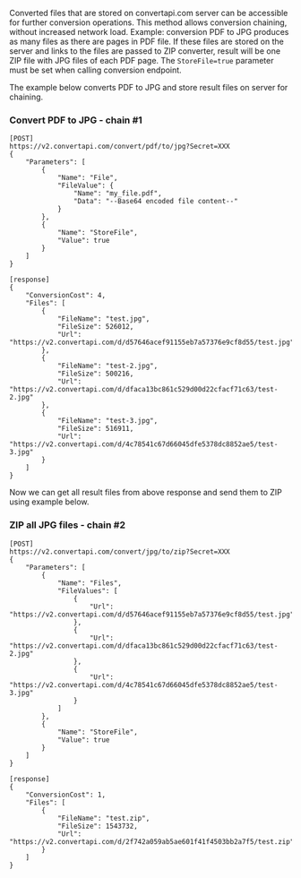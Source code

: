 Converted files that are stored on convertapi.com server can be accessible for further conversion operations. This method allows conversion chaining, without increased network load. Example: conversion PDF to JPG produces as many files as there are pages in PDF file. If these files are stored on the server and links to the files are passed to ZIP converter, result will be one ZIP file with JPG files of each PDF page. The `StoreFile=true` parameter must be set when calling conversion endpoint.

The example below converts PDF to JPG and store result files on server for chaining.

### Convert PDF to JPG - chain #1
```
[POST]
https://v2.convertapi.com/convert/pdf/to/jpg?Secret=XXX
{
    "Parameters": [
        {
            "Name": "File",
            "FileValue": {
                "Name": "my_file.pdf",
                "Data": "--Base64 encoded file content--"
            }
        },
        {
            "Name": "StoreFile",
            "Value": true
        }
    ]
}
```
```
[response]
{
    "ConversionCost": 4,
    "Files": [
        {
            "FileName": "test.jpg",
            "FileSize": 526012,
            "Url": "https://v2.convertapi.com/d/d57646acef91155eb7a57376e9cf8d55/test.jpg"
        },
        {
            "FileName": "test-2.jpg",
            "FileSize": 500216,
            "Url": "https://v2.convertapi.com/d/dfaca13bc861c529d00d22cfacf71c63/test-2.jpg"
        },
        {
            "FileName": "test-3.jpg",
            "FileSize": 516911,
            "Url": "https://v2.convertapi.com/d/4c78541c67d66045dfe5378dc8852ae5/test-3.jpg"
        }
    ]
}
```
Now we can get all result files from above response and send them to ZIP using example below.
### ZIP all JPG files - chain #2
```
[POST] 
https://v2.convertapi.com/convert/jpg/to/zip?Secret=XXX
{
    "Parameters": [
        {
            "Name": "Files",
            "FileValues": [
                {
                    "Url": "https://v2.convertapi.com/d/d57646acef91155eb7a57376e9cf8d55/test.jpg"
                },
                {
                    "Url": "https://v2.convertapi.com/d/dfaca13bc861c529d00d22cfacf71c63/test-2.jpg"
                },
                {
                    "Url": "https://v2.convertapi.com/d/4c78541c67d66045dfe5378dc8852ae5/test-3.jpg"
                }
            ]
        },
        {
            "Name": "StoreFile",
            "Value": true
        }
    ]
}
```
```
[response]
{
    "ConversionCost": 1,
    "Files": [
        {
            "FileName": "test.zip",
            "FileSize": 1543732,
            "Url": "https://v2.convertapi.com/d/2f742a059ab5ae601f41f4503bb2a7f5/test.zip"
        }
    ]
}
```
